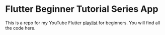 # Flutter Beginner Tutorial Series App

This is a repo for my YouTube Flutter [playlist](https://www.youtube.com/playlist?list=PLYFiERZJuN9-KeF9LEH9kGp06WnfiVh8X) for beginners. You will find all the code here. 
